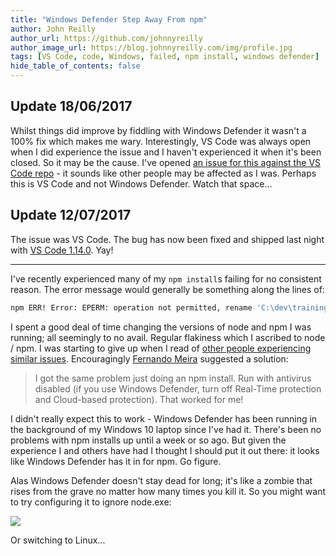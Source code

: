 ```yaml
---
title: "Windows Defender Step Away From npm"
author: John Reilly
author_url: https://github.com/johnnyreilly
author_image_url: https://blog.johnnyreilly.com/img/profile.jpg
tags: [VS Code, code, Windows, failed, npm install, windows defender]
hide_table_of_contents: false
---
```

## Update 18/06/2017

 Whilst things did improve by fiddling with Windows Defender it wasn't a 100% fix which makes me wary. Interestingly, VS Code was always open when I did experience the issue and I haven't experienced it when it's been closed. So it may be the cause. I've opened [an issue for this against the VS Code repo](<https://github.com/Microsoft/vscode/issues/28593>) \- it sounds like other people may be affected as I was. Perhaps this is VS Code and not Windows Defender. Watch that space...

## Update 12/07/2017

The issue was VS Code. The bug has now been fixed and shipped last night with [VS Code 1.14.0](<https://code.visualstudio.com/updates/v1_14>). Yay!

---

I've recently experienced many of my `npm install`s failing for no consistent reason. The error message would generally be something along the lines of:

```sh
npm ERR! Error: EPERM: operation not permitted, rename 'C:\dev\training\drrug\node_modules\.staging\@exponent\ngrok-fc327f2a' -> 'C:\dev\training\drrug\node_modules\@exponent\ngrok'
```

I spent a good deal of time changing the versions of node and npm I was running; all seemingly to no avail. Regular flakiness which I ascribed to node / npm. I was starting to give up when I read of [other people experiencing similar issues](<https://github.com/react-community/create-react-native-app/issues/191#issuecomment-304073970>). Encouragingly [Fernando Meira](<https://github.com/fmeira>) suggested a solution:

> I got the same problem just doing an npm install. Run with antivirus disabled (if you use Windows Defender, turn off Real-Time protection and Cloud-based protection). That worked for me!

I didn't really expect this to work - Windows Defender has been running in the background of my Windows 10 laptop since I've had it. There's been no problems with npm installs up until a week or so ago. But given the experience I and others have had I thought I should put it out there: it looks like Windows Defender has it in for npm. Go figure.

Alas Windows Defender doesn't stay dead for long; it's like a zombie that rises from the grave no matter how many times you kill it. So you might want to try configuring it to ignore node.exe:

![](https://2.bp.blogspot.com/-Pfq0TRPVLrk/WT1O_ieEo3I/AAAAAAAAFSI/pOSO45HlLcwGFISihZ-t8D8aETjjn64_wCPcB/s640/Screenshot%2B2017-06-11%2B15.05.47.png)

Or switching to Linux...


